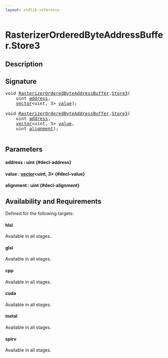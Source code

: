 ```yaml
---
layout: stdlib-reference
---
```


# RasterizerOrderedByteAddressBuffer\.Store3

## Description





## Signature 

<pre>
<span class="code_keyword">void</span> <a href="/stdlib-reference/types/rasterizerorderedbyteaddressbuffer-0ahls/index" class="code_type">RasterizerOrderedByteAddressBuffer</a>.<a href="/stdlib-reference/types/rasterizerorderedbyteaddressbuffer-0ahls/store3-0">Store3</a>(
    <span class="code_keyword">uint</span> <a href="/stdlib-reference/types/rasterizerorderedbyteaddressbuffer-0ahls/store3-0#decl-address" class="code_param">address</a>,
    <a href="/stdlib-reference/types/vector/index" class="code_type">vector</a>&lt;<span class="code_keyword">uint</span>, 3&gt; <a href="/stdlib-reference/types/rasterizerorderedbyteaddressbuffer-0ahls/store3-0#decl-value" class="code_param">value</a>);

<span class="code_keyword">void</span> <a href="/stdlib-reference/types/rasterizerorderedbyteaddressbuffer-0ahls/index" class="code_type">RasterizerOrderedByteAddressBuffer</a>.<a href="/stdlib-reference/types/rasterizerorderedbyteaddressbuffer-0ahls/store3-0">Store3</a>(
    <span class="code_keyword">uint</span> <a href="/stdlib-reference/types/rasterizerorderedbyteaddressbuffer-0ahls/store3-0#decl-address" class="code_param">address</a>,
    <a href="/stdlib-reference/types/vector/index" class="code_type">vector</a>&lt;<span class="code_keyword">uint</span>, 3&gt; <a href="/stdlib-reference/types/rasterizerorderedbyteaddressbuffer-0ahls/store3-0#decl-value" class="code_param">value</a>,
    <span class="code_keyword">uint</span> <a href="/stdlib-reference/types/rasterizerorderedbyteaddressbuffer-0ahls/store3-0#decl-alignment" class="code_param">alignment</a>);

</pre>

## Parameters

#### address  : uint {#decl-address}
#### value  : [vector](/stdlib-reference/types/vector/index)\<uint, 3\> {#decl-value}
#### alignment  : uint {#decl-alignment}

## Availability and Requirements

Defined for the following targets:

#### hlsl
Available in all stages.

#### glsl
Available in all stages.

#### cpp
Available in all stages.

#### cuda
Available in all stages.

#### metal
Available in all stages.

#### spirv
Available in all stages.



